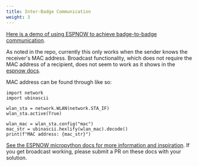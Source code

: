 ```yaml
---
title: Inter-Badge Communication
weight: 3
---
```


[Here is a demo of using ESPNOW to achieve badge-to-badge communication](https://github.com/ntflix/TildaDrop).

As noted in the repo, currently this only works when the sender knows the receiver's MAC address.
Broadcast functionality, which does not require the MAC address of a recipient, does not seem to work as it shows in the [espnow docs](https://docs.micropython.org/en/latest/library/espnow.html#broadcast-and-multicast).

MAC address can be found through like so:

```python3
import network
import ubinascii

wlan_sta = network.WLAN(network.STA_IF)
wlan_sta.active(True)

wlan_mac = wlan_sta.config("mac")
mac_str = ubinascii.hexlify(wlan_mac).decode()
print(f"MAC address: {mac_str}")
```

[See the ESPNOW micropython docs for more information and inspiration](https://docs.micropython.org/en/latest/library/espnow.html).
If you get broadcast working, please submit a PR on these docs with your solution.
